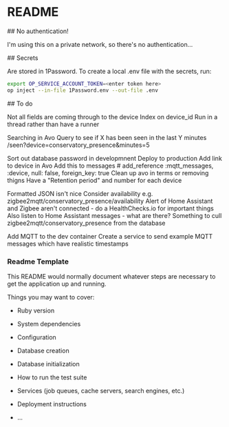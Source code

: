 # README

## No authentication!

I'm using this on a private network, so there's no authentication...


## Secrets 

Are stored in 1Password. To create a local .env file with the secrets, run:

```bash
export OP_SERVICE_ACCOUNT_TOKEN=<enter token here>
op inject --in-file 1Password.env --out-file .env
```

## To do

Not all fields are coming through to the device
Index on device_id 
Run in a thread rather than have a runner

Searching in Avo
Query to see if X has been seen in the last Y minutes
/seen?device=conservatory_presence&minutes=5

Sort out database password in developmnent
Deploy to production
Add link to device in Avo
Add this to messages     # add_reference :mqtt_messages, :device, null: false, foreign_key: true
Clean up avo in terms or removing thigns
Have a "Retention period" and number for each device


Formatted JSON isn't nice
Consider availability e.g. zigbee2mqtt/conservatory_presence/availability
Alert of Home Assistant and Zigbee aren't connected - do a HealthChecks.io for important things
Also listen to Home Assistant messages - what are there?
Something to cull zigbee2mqtt/conservatory_presence from the database

Add MQTT to the dev container
Create a service to send example MQTT messages which have realistic timestamps


### Readme Template

This README would normally document whatever steps are necessary to get the
application up and running.

Things you may want to cover:

* Ruby version

* System dependencies

* Configuration

* Database creation

* Database initialization

* How to run the test suite

* Services (job queues, cache servers, search engines, etc.)

* Deployment instructions

* ...
